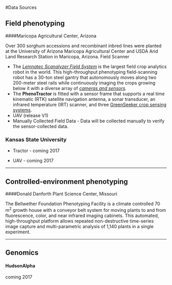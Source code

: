 #Data Sources

## Field phenotyping
####Maricopa Agricultural Center, Arizona

Over 300 sorghum accessions and recombinant inbred lines were planted at the University of Arizona Maricopa Agricultural Center and USDA Arid Land Research Station in Maricopa, Arizona. Field Scanner

- The [*Lemnatec Scanalyzer Field System*](http://www.lemnatec.com/products/hardware-solutions/scanalyzer-field/) is the largest field crop analytics robot in the world. This high-throughput phenotyping field-scanning robot has a 30-ton steel gantry that autonomously moves along two 200-meter steel rails while continuously imaging the crops growing below it with a diverse array of [*cameras and sensors*](http://terraref.org/articles/lemnatec-scanalyzer-field-sensors/).
- The **PhenoTractor** is fitted with a sensor frame that supports a real time kinematic (RTK) satellite navigation antenna, a sonar transducer,  an infrared temperature (IRT) scanner, and three [GreenSeeker crop sensing systems](http://www.trimble.com/agriculture/greenseeker.aspx).
- UAV (release V1)
- Manually Collected Field Data - Data will be collected manually to verify the sensor-collected data.


### Kansas State University

- Tractor - coming 2017

- UAV - coming 2017

------------------
## Controlled-environment phenotyping
####Donald Danforth Plant Science Center, Missouri

The Bellwether Foundation Phenotyping Facility is a climate controlled 70 m<sup>2</sup> growth house with a conveyor belt system for moving plants to and from fluorescence, color, and near infrared imaging cabinets. This automated, high-throughput platform allows repeated non-destructive time-series image capture and multi-parametric analysis of 1,140 plants in a single experiment.


------------------
## Genomics

#### HudsonAlpha

coming 2017


